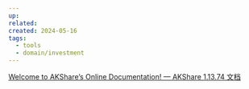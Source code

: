 ```yaml
---
up: 
related: 
created: 2024-05-16
tags:
  - tools
  - domain/investment
---
```


[Welcome to AKShare’s Online Documentation! — AKShare 1.13.74 文档](https://akshare.akfamily.xyz/index.html)